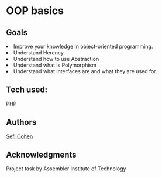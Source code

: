 # OOP basics



## Goals

<li>Improve your knowledge in object-oriented programming.
<li>Understand Herency
<li>Understand how to use Abstraction
<li>Understand what is Polymorphism
<li>Understand what interfaces are and what they are used for.


## Tech used:
PHP


## Authors

[Sefi Cohen](https://github.com/PurpleBooth)




## Acknowledgments

Project task by Assembler Institute of Technology
